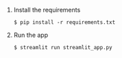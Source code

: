 1. Install the requirements

   ```
   $ pip install -r requirements.txt
   ```

2. Run the app

   ```
   $ streamlit run streamlit_app.py
